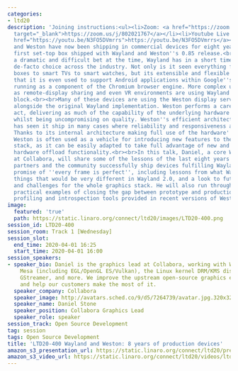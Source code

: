 ```yaml
---
categories:
- ltd20
description: 'Joining instructions:<ul><li>Zoom: <a href="https://zoom.us/j/802021767"
  target="_blank">https://zoom.us/j/802021767</a></li><li>Youtube Live stream: <a
  href="https://youtu.be/N3FO5DVmrrs">https://youtu.be/N3FO5DVmrrs</a></li></ul><br>Description<br>Wayland
  and Weston have now been shipping in commercial devices for eight years, since the
  first set-top box shipped with Wayland and Weston''s 0.85 release.<br><br>Considered
  a dramatic and difficult bet at the time, Wayland has in a short time become the
  de-facto choice across the industry. Not only is it seen everything from set-top
  boxes to smart TVs to smart watches, but its extensible and flexible nature means
  that it is even used to support Android applications within Google''s ChromeOS,
  running as a component of the Chromium browser engine. More complex usecases such
  as remote-display sharing and even VR environments are using Wayland as a building
  block.<br><br>Many of these devices are using the Weston display server, developed
  alongside the original Wayland implementation. Weston performs a careful balancing
  act, delivering as much of the capability of the underlying hardware as possible,
  whilst being uncompromising on quality. Weston''s efficient architecture and quality
  has seen it ship in many cases where reliability and responsiveness are non-negotiable.
  Thanks to its internal architecture making full use of the hardware''s capability,
  Weston is often used as a vehicle for introducing new features to the upstream graphics
  stack, as it can be easily adapted to take full advantage of new and more efficient
  hardware offload functionality.<br><br>In this talk, Daniel, a core Wayland developer
  at Collabora, will share some of the lessons of the last eight years of helping
  partners and the community successfully ship devices fulfilling Wayland''s original
  promise of ''every frame is perfect'', including lessons from what Wayland did well,
  things that would be very different in Wayland 2.0, and a look to future usecases
  and challenges for the whole graphics stack. He will also run through some real-life
  practical examples of closing the gap between prototype and production, using powerful
  profiling and introspection tools provided in recent versions of Weston.'
image:
  featured: 'true'
  path: https://static.linaro.org/connect/ltd20/images/LTD20-400.png
session_id: LTD20-400
session_room: Track 1 [Wednesday]
session_slot:
  end_time: 2020-04-01 16:25
  start_time: 2020-04-01 16:00
session_speakers:
- speaker_bio: Daniel is the graphics lead at Collabora, working with Wayland/Weston,
    Mesa (including EGL/OpenGL ES/Vulkan), the Linux kernel DRM/KMS display and modesetting,
    GStreamer, and more. We improve the upstream open-source graphics experience,
    and help our customers make the most of it.
  speaker_company: Collabora
  speaker_image: http://avatars.sched.co/9/d5/7264739/avatar.jpg.320x320px.jpg?75f
  speaker_name: Daniel Stone
  speaker_position: Collabora Graphics Lead
  speaker_role: speaker
session_track: Open Source Development
tag: session
tags: Open Source Development
title: 'LTD20-400 Wayland and Weston: 8 years of production devices'
amazon_s3_presentation_url: https://static.linaro.org/connect/ltd20/presentations/LTD20-400-0.pdf
amazon_s3_video_url: https://static.linaro.org/connect/ltd20/videos/ltd20-400.mp4
---
```


